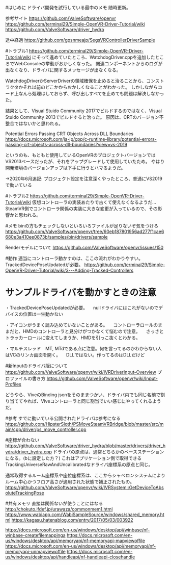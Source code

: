 #はじめに
ドライバ開発を試行している最中のメモ
随時更新。

参考サイト
https://github.com/ValveSoftware/openvr
https://github.com/terminal29/Simple-OpenVR-Driver-Tutorial/wiki
https://github.com/ValveSoftware/driver_hydra

途中経過
https://github.com/gpsnmeajp/SegsVRControllerDriverSample

#トラブル1
https://github.com/terminal29/Simple-OpenVR-Driver-Tutorial/wiki
にそって進めていたところ、WatchdogDriver.cppを追加したところでWebConsoleの挙動がおかしくなった。
関連コンポーネントからのログが出なくなり、ドライバに関するメッセージが出なくなる。

WatchdogDriverかServerDriverの領域確保を止めると治ることから、コンストラクタかそれ以前のどこかからおかしくなることがわかった。
しかしながらコード上なんら処理はしておらず、呼び出しすべてを止めても問題は解決しなかった。

結果として、Visual Stuido Community 2017でビルドするのではなく、Visual Stuido Community 2013でビルドすると治った。
原因は、CRTのバージョン不整合ではないかと思われる。

Potential Errors Passing CRT Objects Across DLL Boundaries
https://docs.microsoft.com/ja-jp/cpp/c-runtime-library/potential-errors-passing-crt-objects-across-dll-boundaries?view=vs-2019

というのも、もともと使用しているOpenVRのプロジェクトバージョンではVS2013ベースだったが、それをアップグレードして使用していたため。
やはり開発環境のバージョンアップは下手に行うとハマるようだ。

→2020年6月追記: プロジェクト設定を注意深くやったところ、普通にVS2019で動いている

#トラブル2
https://github.com/terminal29/Simple-OpenVR-Driver-Tutorial/wiki
仮想コントローラの実装あたりで古くて使えなくなるようだ...
SteamVR側でコントローラ関係の実装に大きな変更が入っているので、その影響かと思われる。

#メモ
binの方もチェックしないといろいろファイルが足りないぞ気をつけろ
https://github.com/ValveSoftware/openvr/tree/60eb187801956ad277f1cae6680e3a410ee0873b/samples/bin/drivers/sample

Renderモデルについて
https://github.com/ValveSoftware/openvr/issues/150

#動作
適当にコントローラ動かすのは、ここの流れがわかりやすい。
TrackedDevicePoseUpdatedが必要。
https://github.com/terminal29/Simple-OpenVR-Driver-Tutorial/wiki/3---Adding-Tracked-Controllers

# サンプルドライバを動かすときの注意
・TrackedDevicePoseUpdatedが必要。
　nullドライバにはこれがないのでデバイスの位置は一生動かない

・アイコンがうまく読み込めていないことがある。
　コントローラロールのままだと、HMDのコントローラと見分けがつかなくて悩むので注意。
　さっさとトラッカーロールに変えてしまうか、HMDを引っこ抜くとわかる。

・マルチスレッド　MT, MTdである点に注意。何を言ってるのかわからない人はVCのリンカ画面を開く。
　DLLではない。作ってるのはDLLだけど

#新Inputのドライバ版について
https://github.com/ValveSoftware/openvr/wiki/IVRDriverInput-Overview
プロファイルの書き方
https://github.com/ValveSoftware/openvr/wiki/Input-Profiles

どうやら、ViveのBinding jsonをそのままつかい、ドライバ内でも同じ名前で割り当ててやれば、Viveコントローラと同じ割当でいい感じにやってくれるようだ。

#参考
すでに動いている公開されたドライバは参考になる
https://github.com/HipsterSloth/PSMoveSteamVRBridge/blob/master/src/main/cpp/driver/ps_move_controller.cpp

#座標が合わない
https://github.com/ValveSoftware/driver_hydra/blob/master/drivers/driver_hydra/driver_hydra.cpp
ドライバの原点は、通常どちらかのベースステーションになる。(bに設定した方？)
これはアプリケーション側で取得できるTrackingUniverseRawAndUncalibratedなドライバ座標系の原点と同じ。

通常取得するルーム座標系や座位座標系は、ここからシャペロンシステムによりルーム中心かつフロア高さが適用された状態で補正されたもの。
https://github.com/ValveSoftware/openvr/wiki/IVRSystem::GetDeviceToAbsoluteTrackingPose


#共有メモリ
直接は関係ないが使うことにはなる
http://chokuto.ifdef.jp/urawaza/commonmem1.html
https://www.wabiapp.com/WabiSampleSource/windows/shared_memory.html
https://kagasu.hatenablog.com/entry/2017/05/03/003922

https://docs.microsoft.com/en-us/windows/desktop/api/winbase/nf-winbase-createfilemappinga
https://docs.microsoft.com/en-us/windows/desktop/api/memoryapi/nf-memoryapi-mapviewoffile
https://docs.microsoft.com/en-us/windows/desktop/api/memoryapi/nf-memoryapi-unmapviewoffile
https://docs.microsoft.com/en-us/windows/desktop/api/handleapi/nf-handleapi-closehandle
